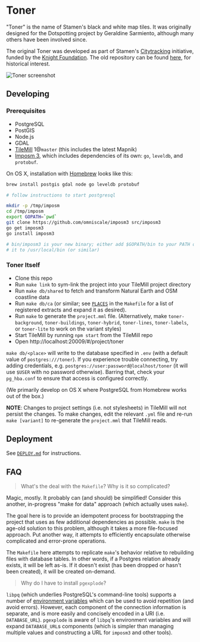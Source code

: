 # Toner

"Toner" is the name of Stamen's black and white map tiles. It was originally
designed for the Dotspotting project by Geraldine Sarmiento, although many
others have been involved since.

The original Toner was developed as part of Stamen's
[Citytracking](https://github.com/Citytracking) initiative, funded by the
[Knight Foundation](http://www.knightfoundation.org/). The old repository can
be found [here](https://github.com/citytracking/toner), for historical
interest.

![Toner screenshot](https://github.com/stamen/toner-carto/raw/master/toner_world.png?raw=true)

## Developing

### Prerequisites

* PostgreSQL
* PostGIS
* Node.js
* GDAL
* [TileMill](https://github.com/tilemill-project/tilemill) 1@`master` (this includes the latest Mapnik)
* [Imposm 3](https://github.com/omniscale/imposm3), which includes dependencies
  of its own: `go`, `leveldb`, and `protobuf`.

On OS X, installation with [Homebrew](http://brew.sh/) looks like this:

```bash
brew install postgis gdal node go leveldb protobuf

# follow instructions to start postgresql

mkdir -p /tmp/imposm
cd /tmp/imposm
export GOPATH=`pwd`
git clone https://github.com/omniscale/imposm3 src/imposm3
go get imposm3
go install imposm3

# bin/imposm3 is your new binary; either add $GOPATH/bin to your PATH or copy
# it to /usr/local/bin (or similar)
```

### Toner Itself

* Clone this repo
* Run `make link` to sym-link the project into your TileMill project directory
* Run `make db/shared` to fetch and transform Natural Earth and OSM coastline data
* Run `make db/ca` (or similar; see
  [`PLACES`](https://github.com/stamen/toner-carto/blob/master/Makefile#L168-L178)
  in the `Makefile` for a list of registered extracts and expand it as
  desired).
* Run `make` to generate the `project.mml` file. (Alternatively, make
  `toner-background`, `toner-buildings`, `toner-hybrid`, `toner-lines`,
  `toner-labels`, or `toner-lite` to work on the variant styles)
* Start TileMill by running `npm start` from the TileMill repo
* Open http://localhost:20009/#/project/toner

`make db/<place>` will write to the database specified in `.env` (with
a default value of `postgres:///toner`). If you experience trouble connecting,
try adding credentials, e.g. `postgres://user:password@localhost/toner` (it
will use `$USER` with no password otherwise).  Barring that, check your
`pg_hba.conf` to ensure that access is configured correctly.

(We primarily develop on OS X where PostgreSQL from Homebrew works out of the
box.)

**NOTE**: Changes to project settings (i.e. not stylesheets) in TileMill will
not persist the changes. To make changes, edit the relevant `.yml` file and
re-run `make [variant]` to re-generate the `project.mml` that TileMill reads.

## Deployment

See [`DEPLOY.md`](https://github.com/stamen/toner-carto/blob/master/DEPLOY.md)
for instructions.

## FAQ

> What's the deal with the `Makefile`? Why is it so complicated?

Magic, mostly. It probably can (and should) be simplified! Consider this
another, in-progress "make for data" approach (which actually uses `make`).

The goal here is to provide an idempotent process for bootstrapping the project
that uses as few additional dependencies as possible.  `make` is the age-old
solution to this problem, although it takes a more file-focused approach. Put
another way, it attempts to efficiently encapsulate otherwise complicated and
error-prone operations.

The `Makefile` here attempts to replicate `make`'s behavior relative to
rebuilding files with database tables. In other words, if a Postgres relation
already exists, it will be left as-is. If it doesn't exist (has been dropped or
hasn't been created), it will be created on-demand.

> Why do I have to install `pgexplode`?

`libpq` (which underlies PostgreSQL's command-line tools) supports a number of
[environment
variables](http://www.postgresql.org/docs/9.4/static/libpq-envars.html) which
can be used to avoid repetition (and avoid errors). However, each component of
the connection information is separate, and is more easily and concisely
encoded in a URI (i.e. `DATABASE_URL`). `pgexplode` is aware of `libpq`'s
environment variables and will expand `DATABASE_URL`s components (which is
simpler than managing multiple values and constructing a URL for `imposm3` and
other tools).
